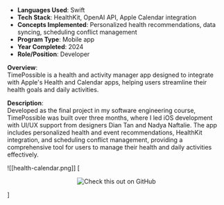 - **Languages Used**: Swift  
- **Tech Stack**: HealthKit, OpenAI API, Apple Calendar integration  
- **Concepts Implemented**: Personalized health recommendations, data syncing, scheduling conflict management  
- **Program Type**: Mobile app  
- **Year Completed**: 2024  
- **Role/Position**: Developer  

**Overview**:  
	TimePossible is a health and activity manager app designed to integrate with Apple's Health and Calendar apps, helping users streamline their health goals and daily activities.

**Description**:  
Developed as the final project in my software engineering course, TimePossible was built over three months, where I led iOS development with UI/UX support from designers Dian Tan and Nadya Naftalie. The app includes personalized health and event recommendations, HealthKit integration, and scheduling conflict management, providing a comprehensive tool for users to manage their health and daily activities effectively.

![[health-calendar.png]]
[
<p align="center">
  <a href="https://github.com/far1h/HealthCalendar" style="text-decoration: none;">
    <img src="https://img.shields.io/badge/GitHub-Check_this_out!-blue?style=for-the-badge&logo=github" alt="Check this out on GitHub">
  </a>
</p>
]